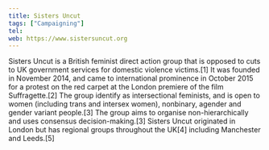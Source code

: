 ```yaml
---
title: Sisters Uncut
tags: ["Campaigning"]
tel:
web: https://www.sistersuncut.org
---
```


Sisters Uncut is a British feminist direct action group that is opposed to cuts to UK government services for domestic violence victims.[1] It was founded in November 2014, and came to international prominence in October 2015 for a protest on the red carpet at the London premiere of the film Suffragette.[2] The group identify as intersectional feminists, and is open to women (including trans and intersex women), nonbinary, agender and gender variant people.[3] The group aims to organise non-hierarchically and uses consensus decision-making.[3] Sisters Uncut originated in London but has regional groups throughout the UK[4] including Manchester and Leeds.[5]
